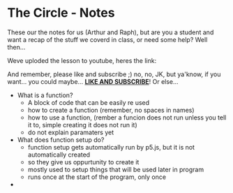 # The Circle - Notes

These our the notes for us (Arthur and Raph), but are you a student and want a recap of the stuff we coverd in class, or need some help? Well then...

Weve uploded the lesson to youtube, heres the link:  

And remember, please like and subscribe ;) no, no, JK, but ya'know, if you want... you could maybe... **<u>LIKE AND SUBSCRIBE</u>**! Or else...



* What is a function?
  * A block of code that can be easily re used
  * how to create a function (remember, no spaces in names)
  * how to use a function, (rember a funcion does not run unless you tell it to, simple creating it does not run it)
  * do not explain paramaters yet
* What does function setup do?
  * function setup gets automatically run by p5.js, but it is not automatically created
  * so they give us oppurtunity to create it
  * mostly used to setup things that will be used later in program
  * runs once at the start of the program, only once
* 